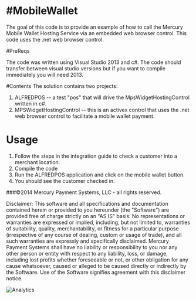 #MobileWallet
============

The goal of this code is to provide an example of how to call the Mercury Mobile Wallet Hosting Service via an embedded web browser control.  This code uses the .net web browser control.

#PreReqs

The code was written using Visual Studio 2013 and c#.  The code should transfer between visual studio versions but if you want to compile immediately you will need 2013.

#Contents
The solution contains two projects:

1. ALFREDPOS -- a test "pos" that will drive the MpsWidgetHostingControl written in c#.
2. MPSWidgetHostingControl -- this is an activex control that uses the .net web browser control to facilitate a mobile wallet payment.

# Usage

1. Follow the steps in the integration guide to check a customer into a merchant location.
2. Compile the code
3. Run the ALFREDPOS application and click on the mobile wallet button.
4. You should see the customer checked in.


###©2014 Mercury Payment Systems, LLC - all rights reserved.

Disclaimer:
This software and all specifications and documentation contained herein or provided to you hereunder (the "Software") are provided free of charge strictly on an "AS IS" basis. No representations or warranties are expressed or implied, including, but not limited to, warranties of suitability, quality, merchantability, or fitness for a particular purpose (irrespective of any course of dealing, custom or usage of trade), and all such warranties are expressly and specifically disclaimed. Mercury Payment Systems shall have no liability or responsibility to you nor any other person or entity with respect to any liability, loss, or damage, including lost profits whether foreseeable or not, or other obligation for any cause whatsoever, caused or alleged to be caused directly or indirectly by the Software. Use of the Software signifies agreement with this disclaimer notice.

![Analytics](https://ga-beacon.appspot.com/UA-60858025-33/MobileWallet.CSharp/readme?pixel)
